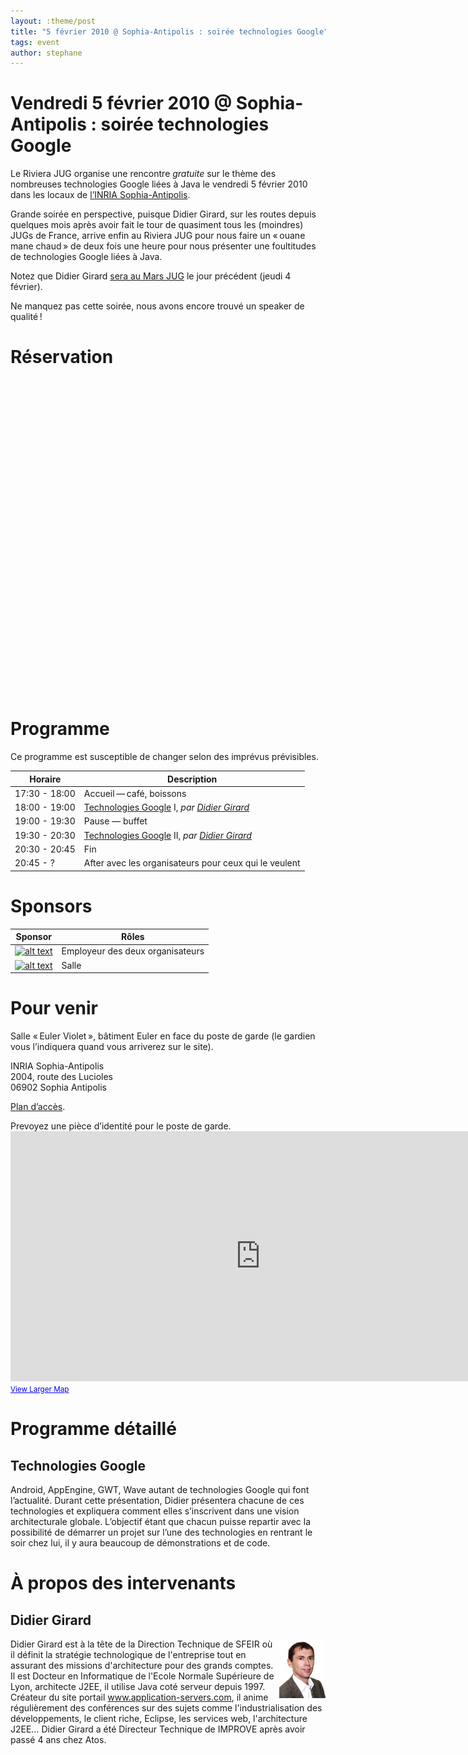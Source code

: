 ```yaml
---
layout: :theme/post
title: "5 février 2010 @ Sophia-Antipolis : soirée technologies Google"
tags: event
author: stephane
---
```



# Vendredi 5 février 2010 @ Sophia-Antipolis : soirée technologies Google

Le Riviera JUG organise une rencontre *gratuite* sur le thème des nombreuses technologies Google liées à Java le vendredi 5 février 2010 dans les locaux de [l’INRIA Sophia-Antipolis](http://maps.google.fr/maps?f=q&source=s_q&hl=en&geocode=&q=inria,+sophia-antipolis&sll=47.15984,2.988281&sspn=20.81297,46.757813&ie=UTF8&t=h&ll=43.616722,7.067868&spn=0.005406,0.011415&z=17&iwloc=A).

Grande soirée en perspective, puisque Didier Girard, sur les routes depuis quelques mois après avoir fait le tour de quasiment tous les (moindres) JUGs de France, arrive enfin au Riviera JUG pour nous faire un « ouane mane chaud » de deux fois une heure pour nous présenter une foultitudes de technologies Google liées à Java.

Notez que Didier Girard [sera au Mars JUG](http://www.marsjug.org/reunions) le jour précédent (jeudi 4 février).

Ne manquez pas cette soirée, nous avons encore trouvé un speaker de qualité !



# Réservation

<iframe id="rivierajug-2010-fevrier" allowTransparency="true" width="570" height="500" frameborder="0">You must have a browser that supports iframes</iframe>



<!--
<div class='warning'>Désolé l’inscription est en maintenance, rééssayez dans quelques minutes.</div>
-->



# Programme

<div class='warning'>Ce programme est susceptible de changer selon des imprévus prévisibles.</div>

|Horaire|Description|
|---|---|
|17:30 - 18:00|Accueil — café, boissons|
|18:00 - 19:00|[Technologies Google](#technos-google) I, _par <a href="#didier">Didier Girard</a>_|
|19:00 - 19:30|Pause — buffet|
|19:30 - 20:30|[Technologies Google](#technos-google) II, _par <a href="#didier">Didier Girard</a>_|
|20:30 - 20:45|Fin|
|20:45 - ?|After avec les organisateurs pour ceux qui le veulent|



# Sponsors

|Sponsor|Rôles|
|---|---|
|[![alt text]({site.page('Sponsors/index.md').image('lunatech-research-logo-small.png')})](http://www.lunatech.fr) | Employeur des deux organisateurs|
|[![alt text]({site.page('Sponsors/index.md').image('inria-small-transp.gif')})](http://www.inria.fr)  | Salle|


# Pour venir

Salle « Euler Violet », bâtiment Euler en face du poste de garde (le gardien vous l’indiquera quand vous arriverez sur le site).

INRIA Sophia-Antipolis<br/>
2004, route des Lucioles<br/>
06902 Sophia Antipolis

[Plan d’accès](http://www-sop.inria.fr/presentation/data/plan_sophia.jpg).

<div class='warning'>Prevoyez une pièce d’identité pour le poste de garde.</div>

<iframe width="800" height="400" frameborder="0" scrolling="no" marginheight="0" marginwidth="0" src="http://maps.google.fr/maps?f=q&amp;source=s_q&amp;hl=en&amp;geocode=&amp;q=inria,+sophia-antipolis&amp;sll=47.15984,2.988281&amp;sspn=20.81297,46.757813&amp;ie=UTF8&amp;t=h&amp;ll=43.626819,7.071934&amp;spn=0.005406,0.011415&amp;z=14&amp;iwloc=A&amp;cid=556043547175134685&amp;output=embed"></iframe><br /><small><a href="http://maps.google.fr/maps?f=q&amp;source=embed&amp;hl=en&amp;geocode=&amp;q=inria,+sophia-antipolis&amp;sll=47.15984,2.988281&amp;sspn=20.81297,46.757813&amp;ie=UTF8&amp;t=h&amp;ll=43.626819,7.071934&amp;spn=0.005406,0.011415&amp;z=14&amp;iwloc=A&amp;cid=556043547175134685" style="color:#0000FF;text-align:left">View Larger Map</a></small>



# Programme détaillé

<a name="technos-google"/>

## Technologies Google

Android, AppEngine, GWT, Wave autant de technologies Google qui font l’actualité. Durant cette présentation, Didier présentera chacune de ces technologies et expliquera comment elles s’inscrivent dans une vision architecturale globale. L’objectif étant que chacun puisse repartir avec la possibilité de démarrer un projet sur l’une des technologies en rentrant le soir chez lui, il y aura beaucoup de démonstrations et de code.


# À propos des intervenants

<a name="didier"/>

## Didier Girard

<img style='float: right;' src='didier-girard.jpg'/>

Didier Girard est à la tête de la Direction Technique de SFEIR où il définit la stratégie technologique de l'entreprise tout en assurant des missions d'architecture pour des grands comptes. Il est Docteur en Informatique de l'Ecole Normale Supérieure de Lyon, architecte J2EE, il utilise Java coté serveur depuis 1997. Créateur du site portail www.application-servers.com, il anime régulièrement des conférences sur des sujets comme l'industrialisation des développements, le client riche, Eclipse, les services web, l'architecture J2EE… Didier Girard a été Directeur Technique de IMPROVE après avoir passé 4 ans chez Atos.
